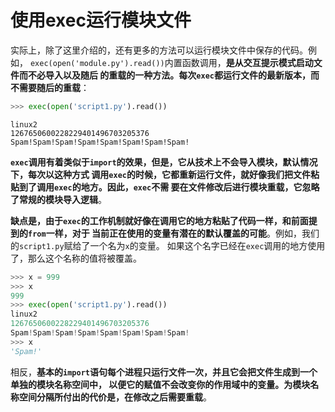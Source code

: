 使用exec运行模块文件
================================================================================
实际上，除了这里介绍的，还有更多的方法可以运行模块文件中保存的代码。例如，
`exec(open('module.py').read())`内置函数调用，**是从交互提示模式启动文件而不必导入以及随后
的重载的一种方法。每次`exec`都运行文件的最新版本，而不需要随后的重载**：
```python
>>> exec(open('script1.py').read())
```
```
linux2
1267650600228229401496703205376
Spam!Spam!Spam!Spam!Spam!Spam!Spam!Spam!
```
**`exec`调用有着类似于`import`的效果，但是，它从技术上不会导入模块，默认情况下，每次以这种方式
调用`exec`的时候，它都重新运行文件，就好像我们把文件粘贴到了调用`exec`的地方。因此，`exec`不需
要在文件修改后进行模块重载，它忽略了常规的模块导入逻辑**。

**缺点是，由于`exec`的工作机制就好像在调用它的地方粘贴了代码一样，和前面提到的`from`一样，对于
当前正在使用的变量有潜在的默认覆盖的可能**。例如，我们的`script1.py`赋给了一个名为`x`的变量。
如果这个名字已经在`exec`调用的地方使用了，那么这个名称的值将被覆盖。
```python
>>> x = 999
>>> x
999
>>> exec(open('script1.py').read())
linux2
1267650600228229401496703205376
Spam!Spam!Spam!Spam!Spam!Spam!Spam!Spam!
>>> x
'Spam!'
```
相反，**基本的`import`语句每个进程只运行文件一次，并且它会把文件生成到一个单独的模块名称空间中，
以便它的赋值不会改变你的作用域中的变量。为模块名称空间分隔所付出的代价是，在修改之后需要重载**。
